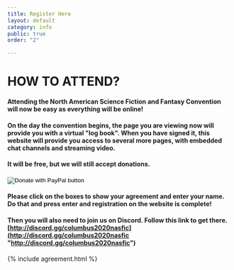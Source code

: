 ```yaml
---
title: Register Here
layout: default
category: info
public: true
order: "2"

---
```

# HOW TO ATTEND?

#### Attending the North American Science Fiction and Fantasy Convention will now be easy as everything will be online!

#### On the day the convention begins, the page you are viewing now will provide you with a virtual "log book". When you have signed it, this website will provide you access to several more pages, with embedded chat channels and streaming video.

#### It will be free, but we will still accept donations.

<form action="https://www.paypal.com/cgi-bin/webscr" method="post" target="_top">
<input type="hidden" name="cmd" value="_donations" />
<input type="hidden" name="business" value="infocols2020nasfic@gmail.com" />
<input type="hidden" name="currency_code" value="USD" />
<input type="image" src="https://www.paypalobjects.com/en_US/i/btn/btn_donateCC_LG.gif" border="0" name="submit" title="PayPal - The safer, easier way to pay online!" alt="Donate with PayPal button" />
<img alt="" border="0" src="https://www.paypal.com/en_US/i/scr/pixel.gif" width="1" height="1" />
</form>

#### Please click on the boxes to show your agreement and enter your name.  Do that and press enter and registration on the website is complete!

#### Then you will also need to join us on Discord.  Follow this link to get there.  [http://discord.gg/columbus2020nasfic](http://discord.gg/columbus2020nasfic "http://discord.gg/columbus2020nasfic")

{% include agreement.html %}